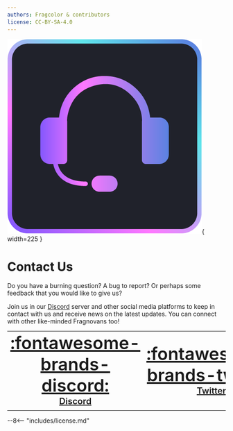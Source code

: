 ```yaml
---
authors: Fragcolor & contributors
license: CC-BY-SA-4.0
---
```


![](assets/ContactUsLogo.png){ width=225 }

# Contact Us

Do you have a burning question? A bug to report? Or perhaps some feedback that you would like to give us? 

Join us in our [Discord](https://discord.fragnova.com/) server and other social media platforms to keep in contact with us and receive news on the latest updates. You can connect with other like-minded Fragnovans too!


| | | |
| :----------: | :----------: |:----------: |
| <span style="font-weight:600;font-size:40px">[:fontawesome-brands-discord:](https://discord.fragnova.com/)</span> <br> <span style="font-weight:600;font-size:20px">[Discord](https://discord.fragnova.com/)</span> | <span style="font-weight:600;font-size:40px">[:fontawesome-brands-twitter:](https://twitter.com/fragnova)</span> <br> <span style="font-weight:600;font-size:20px">[Twitter](https://twitter.com/fragnova)</span> | <span style="font-weight:600;font-size:40px">[:fontawesome-brands-telegram:](https://t.me/fragnova)</span> <br> <span style="font-weight:600;font-size:20px">[Twitter](https://t.me/fragnova)</span> |
| | | |

--8<-- "includes/license.md"
